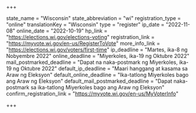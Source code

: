 +++

state_name = "Wisconsin"
state_abbreviation = "wi"
registration_type = "online"
translationKey = "Wisconsin"
type = "register"
ip_date = "2022-11-08"
online_date = "2022-10-19"
hp_link = "https://elections.wi.gov/elections-voting"
registration_link = "https://myvote.wi.gov/en-us/RegisterToVote"
more_info_link = "https://elections.wi.gov/voters/first-time"
ip_deadline = "Martes, ika-8 ng Nobyembre 2022"
online_deadline = "Miyerkoles, ika-19 ng Oktubre 2022"
mail_postmarked_deadline = "Dapat na naka-postmark ng Miyerkoles, ika-19 ng Oktubre 2022"
default_ip_deadline = "Maari hanggang at kasama sa  Araw ng Eleksyon"
default_online_deadline = "Ika-tatlong Miyerkoles bago ang Araw ng Eleksyon"
default_mail_postmarked_deadline = "Dapat naka-postmark sa ika-tatlong Miyerkoles bago ang Araw ng Eleksyon"
confirm_registration_link = "https://myvote.wi.gov/en-us/MyVoterInfo"

+++